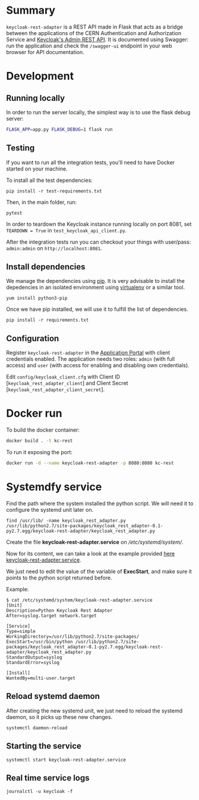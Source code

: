 # Summary

`keycloak-rest-adapter` is a REST API made in Flask that acts as a bridge between the applications of the CERN Authentication and Authorization Service and [Keycloak's Admin REST API](https://www.keycloak.org/docs-api/9.0/rest-api/index.html). It is documented using Swagger: run the application and check the `/swagger-ui` endpoint in your web browser for API documentation.


# Development

## Running locally

In order to run the server locally, the simplest way is to use the flask debug server:

```bash
FLASK_APP=app.py FLASK_DEBUG=1 flask run
```

## Testing

If you want to run all the integration tests, you'll need to have Docker started on your machine.

To install all the test dependencies:

```
pip install -r test-requirements.txt
```

Then, in the main folder, run:

```
pytest
```

In order to teardown the Keycloak instance running locally on port 8081, set `TEARDOWN = True` in `test_keycloak_api_client.py`.

After the integration tests run you can checkout your things with user/pass: `admin:admin` on `http://localhost:8081`.

## Install dependencies

We manage the dependencies using [pip](https://pypi.org/project/pip/). It is very advisable to install the depedencies in an isolated environment using [virtualenv](https://virtualenv.pypa.io/en/stable/) or a similar tool.

`yum install python3-pip`

Once we have pip installed, we will use it to fulfill the list of dependencies.

```
pip install -r requirements.txt
```


## Configuration 

Register `keycloak-rest-adapter` in the [Application Portal](https://test-application-portal.web.cern.ch) with client credentials enabled. The application needs two roles: `admin` (with full access) and `user` (with access for enabling and disabling own credentials).

Edit `config/keycloak_client.cfg` with Client ID [`keycloak_rest_adapter_client`] and Client Secret [`keycloak_rest_adapter_client_secret`]. 


# Docker run

To build the docker container:

```bash
docker build . -t kc-rest
```

To run it exposing the port:

```bash
docker run -d --name keycloak-rest-adapter -p 8080:8080 kc-rest
```

# Systemdfy service

Find the path where the system installed the python script. We will need it to
configure the systemd unit later on.

```
find /usr/lib/ -name keycloak_rest_adapter.py
/usr/lib/python2.7/site-packages/keycloak_rest_adapter-0.1-py2.7.egg/keycloak-rest-adapter/keycloak_rest_adapter.py
```

Create the file **keycloak-rest-adapter.service** on _/etc/systemd/system/_.

Now for its content, we can take a look at the example provided [here keycloak-rest-adapter.service](https://gitlab.cern.ch/authzsvc/keycloak-rest-adapter/blob/master/etc/systemd/system/keycloak-rest-adapter.service).

We just need to edit the value of the variable of **ExecStart**,
and make sure it points to the python script returned before.

Example:

```
$ cat /etc/systemd/system/keycloak-rest-adapter.service
[Unit]
Description=Python Keycloak Rest Adapter
After=syslog.target network.target

[Service]
Type=simple
WorkingDirectory=/usr/lib/python2.7/site-packages/
ExecStart=/usr/bin/python /usr/lib/python2.7/site-packages/keycloak_rest_adapter-0.1-py2.7.egg/keycloak-rest-adapter/keycloak_rest_adapter.py
StandardOutput=syslog
StandardError=syslog

[Install]
WantedBy=multi-user.target
```

## Reload systemd daemon

After creating the new systemd unit, we just need to reload the systemd daemon,
so it picks up these new changes.

`systemctl daemon-reload`

## Starting the service

`systemctl start keycloak-rest-adapter.service`

## Real time service logs

`journalctl -u keycloak -f`
